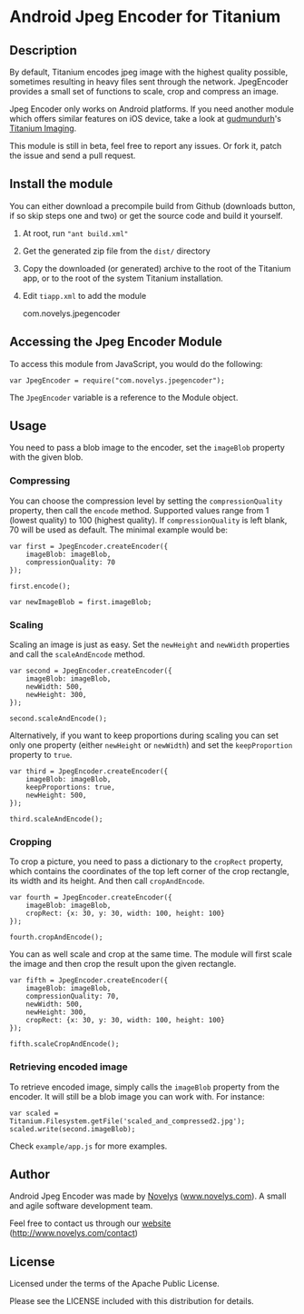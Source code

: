 # Android Jpeg Encoder for Titanium

## Description

By default, Titanium encodes jpeg image with the highest quality possible, sometimes resulting in heavy files sent through the network. JpegEncoder provides a small set of functions to scale, crop and compress an image.

Jpeg Encoder only works on Android platforms. If you need another module which offers similar features on iOS device, take a look at [gudmundurh](https://github.com/gudmundurh)'s [Titanium Imaging](https://github.com/gudmundurh/titanium-imaging).

This module is still in beta, feel free to report any issues. Or fork it, patch the issue and send a pull request.

## Install the module

You can either download a precompile build from Github (downloads button, if so skip steps one and two) or get the source code and build it yourself.

1. At root, run `"ant build.xml"`
2. Get the generated zip file from the `dist/` directory
3. Copy the downloaded (or generated) archive to the root of the Titanium app, or to the root of the system Titanium installation.
4. Edit `tiapp.xml` to add the module

	<modules>
		<module version="{VERSION_NUMBER}" platform="android">com.novelys.jpegencoder</module>
	</modules>

## Accessing the Jpeg Encoder Module

To access this module from JavaScript, you would do the following:

	var JpegEncoder = require("com.novelys.jpegencoder");

The `JpegEncoder` variable is a reference to the Module object.	


## Usage

You need to pass a blob image to the encoder, set the `imageBlob` property with the given blob.

### Compressing

You can choose the compression level by setting the `compressionQuality` property, then call the `encode` method. Supported values range from 1 (lowest quality) to 100 (highest quality). If `compressionQuality` is left blank, 70 will be used as default. The minimal example would be:

	var first = JpegEncoder.createEncoder({
		imageBlob: imageBlob,
		compressionQuality: 70
	});
	
	first.encode();
	
	var newImageBlob = first.imageBlob;

### Scaling

Scaling an image is just as easy. Set the `newHeight` and `newWidth` properties and call the `scaleAndEncode` method.

	var second = JpegEncoder.createEncoder({
		imageBlob: imageBlob,
		newWidth: 500,
		newHeight: 300,
	});

	second.scaleAndEncode();

Alternatively, if you want to keep proportions during scaling you can set only one property (either `newHeight` or `newWidth`) and set the `keepProportion` property to `true`.

	var third = JpegEncoder.createEncoder({
		imageBlob: imageBlob,
		keepProportions: true,
		newHeight: 500,
	});

	third.scaleAndEncode();

### Cropping

To crop a picture, you need to pass a dictionary to the `cropRect` property, which contains the coordinates of the top left corner of the crop rectangle, its width and its height. And then call `cropAndEncode`.

	var fourth = JpegEncoder.createEncoder({
		imageBlob: imageBlob,
		cropRect: {x: 30, y: 30, width: 100, height: 100}
	});

	fourth.cropAndEncode();

You can as well scale and crop at the same time. The module will first scale the image and then crop the result upon the given rectangle.

	var fifth = JpegEncoder.createEncoder({
		imageBlob: imageBlob,
		compressionQuality: 70,
		newWidth: 500,
		newHeight: 300,
		cropRect: {x: 30, y: 30, width: 100, height: 100}
	});

	fifth.scaleCropAndEncode();

### Retrieving encoded image

To retrieve encoded image, simply calls the `imageBlob` property from the encoder. It will still be a blob image you can work with. For instance: 

	var scaled = Titanium.Filesystem.getFile('scaled_and_compressed2.jpg');
	scaled.write(second.imageBlob);

Check `example/app.js` for more examples.

## Author

Android Jpeg Encoder was made by [Novelys](www.novelys.com) (www.novelys.com). A small and agile software development team.

Feel free to contact us through our [website](http://www.novelys.com/contact) (http://www.novelys.com/contact)

## License

Licensed under the terms of the Apache Public License.

Please see the LICENSE included with this distribution for details.
